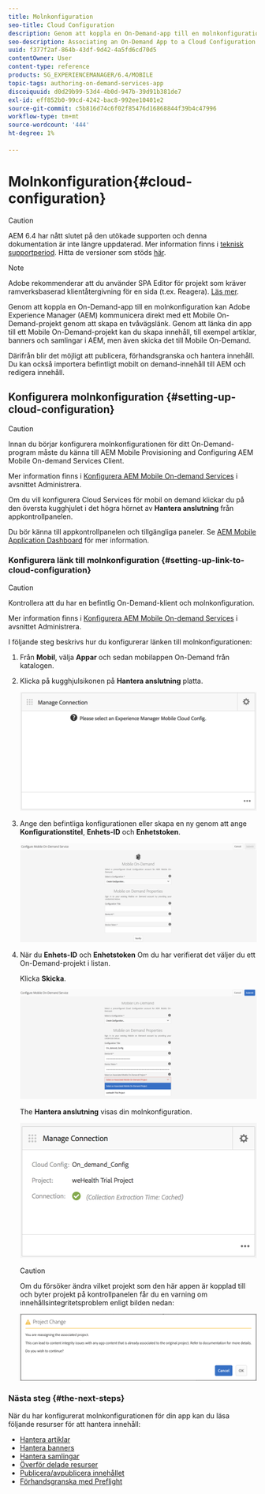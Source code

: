 ```yaml
---
title: Molnkonfiguration
seo-title: Cloud Configuration
description: Genom att koppla en On-Demand-app till en molnkonfiguration kan Adobe Experience Manager (AEM) kommunicera direkt med ett Mobile On-Demand-projekt genom att skapa en tvåvägslänk. Följ den här sidan om du vill veta mer.
seo-description: Associating an On-Demand App to a Cloud Configuration allows Adobe Experience Manager (AEM) to communicate directly with a Mobile On-Demand hosted project by establishing a two way link. Follow this page to learn more.
uuid: f377f2af-864b-43df-9d42-4a5fd6cd70d5
contentOwner: User
content-type: reference
products: SG_EXPERIENCEMANAGER/6.4/MOBILE
topic-tags: authoring-on-demand-services-app
discoiquuid: d0d29b99-53d4-4b0d-947b-39d91b381de7
exl-id: eff852b0-99cd-4242-bac8-992ee10401e2
source-git-commit: c5b816d74c6f02f85476d16868844f39b4c47996
workflow-type: tm+mt
source-wordcount: '444'
ht-degree: 1%

---
```


# Molnkonfiguration{#cloud-configuration}

>[!CAUTION]
>
>AEM 6.4 har nått slutet på den utökade supporten och denna dokumentation är inte längre uppdaterad. Mer information finns i [teknisk supportperiod](https://helpx.adobe.com/support/programs/eol-matrix.html). Hitta de versioner som stöds [här](https://experienceleague.adobe.com/docs/).

>[!NOTE]
>
>Adobe rekommenderar att du använder SPA Editor för projekt som kräver ramverksbaserad klientåtergivning för en sida (t.ex. Reagera). [Läs mer](/help/sites-developing/spa-overview.md).

Genom att koppla en On-Demand-app till en molnkonfiguration kan Adobe Experience Manager (AEM) kommunicera direkt med ett Mobile On-Demand-projekt genom att skapa en tvåvägslänk. Genom att länka din app till ett Mobile On-Demand-projekt kan du skapa innehåll, till exempel artiklar, banners och samlingar i AEM, men även skicka det till Mobile On-Demand.

Därifrån blir det möjligt att publicera, förhandsgranska och hantera innehåll. Du kan också importera befintligt mobilt on demand-innehåll till AEM och redigera innehåll.

## Konfigurera molnkonfiguration {#setting-up-cloud-configuration}

>[!CAUTION]
>
>Innan du börjar konfigurera molnkonfigurationen för ditt On-Demand-program måste du känna till AEM Mobile Provisioning and Configuring AEM Mobile On-demand Services Client.
>
>Mer information finns i [Konfigurera AEM Mobile On-demand Services](/help/mobile/aem-mobile-setup.md) i avsnittet Administrera.

Om du vill konfigurera Cloud Services för mobil on demand klickar du på den översta kugghjulet i det högra hörnet av **Hantera anslutning** från appkontrollpanelen.

Du bör känna till appkontrollpanelen och tillgängliga paneler. Se [AEM Mobile Application Dashboard](/help/mobile/mobile-apps-ondemand-application-dashboard.md) för mer information.

### Konfigurera länk till molnkonfiguration {#setting-up-link-to-cloud-configuration}

>[!CAUTION]
>
>Kontrollera att du har en befintlig On-Demand-klient och molnkonfiguration.
>
>Mer information finns i [Konfigurera AEM Mobile On-demand Services](/help/mobile/aem-mobile-setup.md) i avsnittet Administrera.

I följande steg beskrivs hur du konfigurerar länken till molnkonfigurationen:

1. Från **Mobil**, välja **Appar** och sedan mobilappen On-Demand från katalogen.
1. Klicka på kugghjulsikonen på **Hantera anslutning** platta.

   ![chlimage_1-65](assets/chlimage_1-65.png)

1. Ange den befintliga konfigurationen eller skapa en ny genom att ange **Konfigurationstitel**, **Enhets-ID** och **Enhetstoken**.

   ![chlimage_1-66](assets/chlimage_1-66.png)

1. När du **Enhets-ID** och **Enhetstoken** Om du har verifierat det väljer du ett On-Demand-projekt i listan.

   Klicka **Skicka**.

   ![chlimage_1-67](assets/chlimage_1-67.png)

   The **Hantera anslutning** visas din molnkonfiguration.

   ![chlimage_1-68](assets/chlimage_1-68.png)

   >[!CAUTION]
   >
   >Om du försöker ändra vilket projekt som den här appen är kopplad till och byter projekt på kontrollpanelen får du en varning om innehållsintegritetsproblem enligt bilden nedan:

   ![chlimage_1-69](assets/chlimage_1-69.png)

### Nästa steg {#the-next-steps}

När du har konfigurerat molnkonfigurationen för din app kan du läsa följande resurser för att hantera innehåll:

* [Hantera artiklar](/help/mobile/mobile-on-demand-managing-articles.md)
* [Hantera banners](/help/mobile/mobile-on-demand-managing-banners.md)
* [Hantera samlingar](/help/mobile/mobile-on-demand-managing-collections.md)
* [Överför delade resurser](/help/mobile/mobile-on-demand-shared-resources.md)
* [Publicera/avpublicera innehållet](/help/mobile/mobile-on-demand-publishing-unpublishing.md)
* [Förhandsgranska med Preflight](/help/mobile/aem-mobile-manage-ondemand-services.md)

